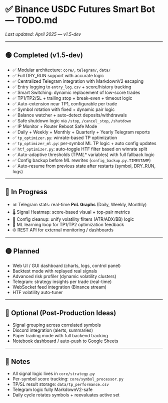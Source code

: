 # ✅ Binance USDC Futures Smart Bot — TODO.md

_Last updated: April 2025 — v1.5-dev_

---

## 🟢 Completed (v1.5-dev)

- ✅ Modular architecture: `core/`, `telegram/`, `data/`
- ✅ Full DRY_RUN support with accurate logic
- ✅ Centralized Telegram integration with MarkdownV2 escaping
- ✅ Entry logging to `entry_log.csv` + score/history tracking
- ✅ Smart Switching: dynamic replacement of low-score trades
- ✅ TP1/TP2/SL + trailing stop + break-even + timeout logic
- ✅ Auto-extension near TP1, configurable per trade
- ✅ Symbol rotation with fixed + dynamic pair logic
- ✅ Balance watcher + auto-detect deposits/withdrawals
- ✅ Safe shutdown logic via `/stop`, `/cancel_stop`, `/shutdown`
- ✅ IP Monitor + Router Reboot Safe Mode
- ✅ Daily + Weekly + Monthly + Quarterly + Yearly Telegram reports
- ✅ `tp_optimizer.py`: winrate-based TP optimization
- ✅ `tp_optimizer_ml.py`: per-symbol ML TP logic + auto config updates
- ✅ `htf_optimizer.py`: auto-toggle HTF filter based on winrate split
- ✅ Auto-adaptive thresholds (TP*ML*\* variables) with full fallback logic
- ✅ Config backup before ML rewrites (`config_backup.py.TIMESTAMP`)
- ✅ Auto-resume from previous state after restarts (symbol, DRY_RUN, logs)

---

## 🔄 In Progress

- 📊 Telegram stats: real-time **PnL Graphs** (Daily, Weekly, Monthly)
- 🌡️ Signal Heatmap: score-based visual + top-pair metrics
- 🔁 Config cleanup: unify volatility filters (ATR/ADX/BB) logic
- 🧠 ML learning loop for TP1/TP2 optimization feedback
- 🌐 REST API for external monitoring / dashboards

---

## 🟡 Planned

- Web UI / GUI dashboard (charts, logs, control panel)
- Backtest mode with replayed real signals
- Advanced risk profiler (dynamic volatility clusters)
- Telegram: strategy insights per trade (real-time)
- WebSocket feed integration (Binance stream)
- HTF volatility auto-tuner

---

## 🧪 Optional (Post-Production Ideas)

- Signal grouping across correlated symbols
- Discord integration (alerts, summaries)
- Paper trading mode with full backend tracking
- Notebook dashboard / auto-push to Google Sheets

---

## 📎 Notes

- All signal logic lives in `core/strategy.py`
- Per-symbol score tracking: `core/symbol_processor.py`
- TP/SL result storage: `data/tp_performance.csv`
- Telegram logic fully MarkdownV2-safe
- Daily cycle rotates symbols + reevaluates active set
